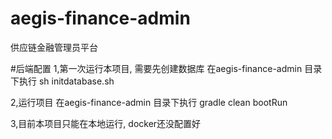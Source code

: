 # aegis-finance-admin
供应链金融管理员平台

#后端配置
1,第一次运行本项目, 需要先创建数据库
  在aegis-finance-admin 目录下执行   sh initdatabase.sh

2,运行项目
  在aegis-finance-admin 目录下执行    gradle clean bootRun

3,目前本项目只能在本地运行, docker还没配置好